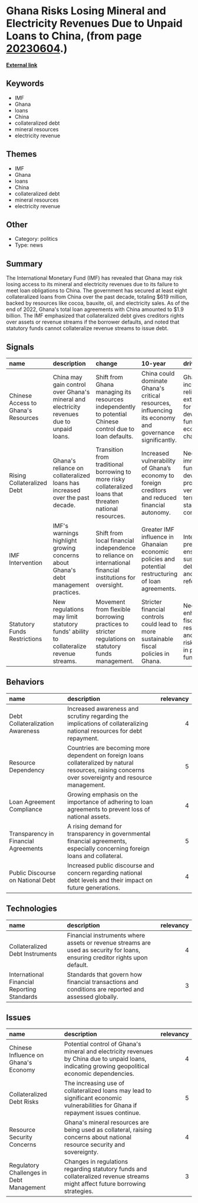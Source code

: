 # __Ghana Risks Losing Mineral and Electricity Revenues Due to Unpaid Loans to China__, (from page [20230604](https://kghosh.substack.com/p/20230604).)

__[External link](https://www.ghanaweb.com/GhanaHomePage/NewsArchive/China-likely-to-seize-Ghana-s-mineral-and-electricity-revenue-due-to-govt-s-failure-to-repay-loans-IMF-1772450)__



## Keywords

* IMF
* Ghana
* loans
* China
* collateralized debt
* mineral resources
* electricity revenue

## Themes

* IMF
* Ghana
* loans
* China
* collateralized debt
* mineral resources
* electricity revenue

## Other

* Category: politics
* Type: news

## Summary

The International Monetary Fund (IMF) has revealed that Ghana may risk losing access to its mineral and electricity revenues due to its failure to meet loan obligations to China. The government has secured at least eight collateralized loans from China over the past decade, totaling $619 million, backed by resources like cocoa, bauxite, oil, and electricity sales. As of the end of 2022, Ghana's total loan agreements with China amounted to $1.9 billion. The IMF emphasized that collateralized debt gives creditors rights over assets or revenue streams if the borrower defaults, and noted that statutory funds cannot collateralize revenue streams to issue debt.

## Signals

| name                                | description                                                                               | change                                                                                                     | 10-year                                                                                                | driving-force                                                                                           |   relevancy |
|:------------------------------------|:------------------------------------------------------------------------------------------|:-----------------------------------------------------------------------------------------------------------|:-------------------------------------------------------------------------------------------------------|:--------------------------------------------------------------------------------------------------------|------------:|
| Chinese Access to Ghana's Resources | China may gain control over Ghana's mineral and electricity revenues due to unpaid loans. | Shift from Ghana managing its resources independently to potential Chinese control due to loan defaults.   | China could dominate Ghana's critical resources, influencing its economy and governance significantly. | Ghana's increasing reliance on external loans for development funding amidst economic challenges.       |           4 |
| Rising Collateralized Debt          | Ghana's reliance on collateralized loans has increased over the past decade.              | Transition from traditional borrowing to more risky collateralized loans that threaten national resources. | Increased vulnerability of Ghana’s economy to foreign creditors and reduced financial autonomy.        | Need for immediate funding for development projects versus long-term economic stability considerations. |           5 |
| IMF Intervention                    | IMF's warnings highlight growing concerns about Ghana's debt management practices.        | Shift from local financial independence to reliance on international financial institutions for oversight. | Greater IMF influence in Ghanaian economic policies and potential restructuring of loan agreements.    | International pressure to ensure sustainable debt practices and economic reforms.                       |           4 |
| Statutory Funds Restrictions        | New regulations may limit statutory funds' ability to collateralize revenue streams.      | Movement from flexible borrowing practices to stricter regulations on statutory funds management.          | Stricter financial controls could lead to more sustainable fiscal policies in Ghana.                   | Need for enhanced fiscal responsibility and reduced risk of default in public funding.                  |           3 |

## Behaviors

| name                                 | description                                                                                                                                            |   relevancy |
|:-------------------------------------|:-------------------------------------------------------------------------------------------------------------------------------------------------------|------------:|
| Debt Collateralization Awareness     | Increased awareness and scrutiny regarding the implications of collateralizing national resources for debt repayment.                                  |           4 |
| Resource Dependency                  | Countries are becoming more dependent on foreign loans collateralized by natural resources, raising concerns over sovereignty and resource management. |           5 |
| Loan Agreement Compliance            | Growing emphasis on the importance of adhering to loan agreements to prevent loss of national assets.                                                  |           4 |
| Transparency in Financial Agreements | A rising demand for transparency in governmental financial agreements, especially concerning foreign loans and collateral.                             |           5 |
| Public Discourse on National Debt    | Increased public discourse and concern regarding national debt levels and their impact on future generations.                                          |           4 |

## Technologies

| name                                        | description                                                                                                                  |   relevancy |
|:--------------------------------------------|:-----------------------------------------------------------------------------------------------------------------------------|------------:|
| Collateralized Debt Instruments             | Financial instruments where assets or revenue streams are used as security for loans, ensuring creditor rights upon default. |           4 |
| International Financial Reporting Standards | Standards that govern how financial transactions and conditions are reported and assessed globally.                          |           3 |

## Issues

| name                                     | description                                                                                                                                        |   relevancy |
|:-----------------------------------------|:---------------------------------------------------------------------------------------------------------------------------------------------------|------------:|
| Chinese Influence on Ghana's Economy     | Potential control of Ghana's mineral and electricity revenues by China due to unpaid loans, indicating growing geopolitical economic dependencies. |           4 |
| Collateralized Debt Risks                | The increasing use of collateralized loans may lead to significant economic vulnerabilities for Ghana if repayment issues continue.                |           5 |
| Resource Security Concerns               | Ghana's mineral resources are being used as collateral, raising concerns about national resource security and sovereignty.                         |           4 |
| Regulatory Challenges in Debt Management | Changes in regulations regarding statutory funds and collateralized revenue streams might affect future borrowing strategies.                      |           3 |
